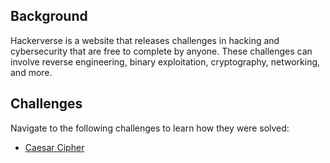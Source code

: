 ## Background
Hackerverse is a website that releases challenges in hacking and cybersecurity that are free to complete by anyone. These challenges can involve reverse engineering, binary exploitation, cryptography, networking, and more.


## Challenges

Navigate to the following challenges to learn how they were solved: 

- [Caesar Cipher](https://github.com/Aidan-Walsh/Hacking-Writeups/tree/main/Hackerverse/Apprentice/Warm%20up-Question%201)
